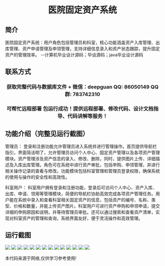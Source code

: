<p><h1 align="center">医院固定资产系统</h1></p>

## 简介
医院固定资产系统：用户角色包括管理员和科室，核心功能涵盖资产入库管理、出库管理、资产申请管理及申领管理，支持详细信息录入和资产状态跟踪，提升固定资产的管理效率。    --计算机毕业设计源码；毕设源码；java毕业设计源码


## 联系方式
<p><h3 align="center">获取完整代码与数据库文件 + 微信：deepguan QQ: 86050149 QQ群: 783742310</h3></p>
<p><h3 align="center">可帮忙远程部署 包运行成功！提供远程部署、修改代码、设计文档指导、代码讲解等服务！</h3></p>

## 功能介绍（完整见运行截图）
管理员： 登录和注册功能允许管理员进入系统并进行管理操作。首页提供导航栏指引，界面简洁明了，允许管理员访问个人中心、固定资产管理以及各项资产管理模块。资产管理涉及资产信息的录入、修改、删除，同时，提供图片上传、详细描述及入库出库管理。角色可在系统中进行资产审批，包括申购、申领管理，并进行相关操作记录的查看与修改。功能模块包括科室管理和管理员登录权限，确保系统的使用与操作的安全性和高效性。

科室用户： 科室用户拥有登录和注册功能，登录后可访问个人中心、资产入库、出库、申请、领用等管理模块，简便的导航栏协助高效完成各项资产管理任务。用户能在系统中录入和查看科室相关固定资产的信息，包括资产的编号、名称、类型、价格和数量，并能上传资产图片。科室用户可进行资产申购和申领申请，提交详细的申购原因和说明，并等待管理员审批。还可以通过搜索和查看资产清单，实现对科室资产的管理和查询，系统界面友好，便于灵活操作和高效管理。


## 运行截图
![](https://bs-1329754181.cos.ap-shanghai.myqcloud.com/spring/hospitalFixedAssetSystem/img/001.jpg)
![](https://bs-1329754181.cos.ap-shanghai.myqcloud.com/spring/hospitalFixedAssetSystem/img/002.jpg)
![](https://bs-1329754181.cos.ap-shanghai.myqcloud.com/spring/hospitalFixedAssetSystem/img/003.jpg)
![](https://bs-1329754181.cos.ap-shanghai.myqcloud.com/spring/hospitalFixedAssetSystem/img/004.jpg)
![](https://bs-1329754181.cos.ap-shanghai.myqcloud.com/spring/hospitalFixedAssetSystem/img/005.jpg)
![](https://bs-1329754181.cos.ap-shanghai.myqcloud.com/spring/hospitalFixedAssetSystem/img/006.jpg)
![](https://bs-1329754181.cos.ap-shanghai.myqcloud.com/spring/hospitalFixedAssetSystem/img/007.jpg)
![](https://bs-1329754181.cos.ap-shanghai.myqcloud.com/spring/hospitalFixedAssetSystem/img/008.jpg)
![](https://bs-1329754181.cos.ap-shanghai.myqcloud.com/spring/hospitalFixedAssetSystem/img/009.jpg)
![](https://bs-1329754181.cos.ap-shanghai.myqcloud.com/spring/hospitalFixedAssetSystem/img/010.jpg)
![](https://bs-1329754181.cos.ap-shanghai.myqcloud.com/spring/hospitalFixedAssetSystem/img/011.jpg)
![](https://bs-1329754181.cos.ap-shanghai.myqcloud.com/spring/hospitalFixedAssetSystem/img/012.jpg)
![](https://bs-1329754181.cos.ap-shanghai.myqcloud.com/spring/hospitalFixedAssetSystem/img/013.jpg)
![](https://bs-1329754181.cos.ap-shanghai.myqcloud.com/spring/hospitalFixedAssetSystem/img/014.jpg)

<p>本代码来源于网络,仅供学习参考使用!</p>

